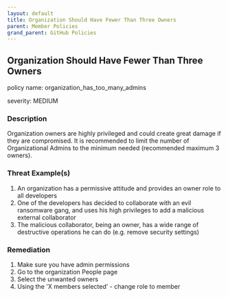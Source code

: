 ```yaml
---
layout: default
title: Organization Should Have Fewer Than Three Owners
parent: Member Policies
grand_parent: GitHub Policies
---
```



## Organization Should Have Fewer Than Three Owners
policy name: organization_has_too_many_admins

severity: MEDIUM

### Description
Organization owners are highly privileged and could create great damage if they are compromised. It is recommended to limit the number of Organizational Admins to the minimum needed (recommended maximum 3 owners).

### Threat Example(s)
1. An organization has a permissive attitude and provides an owner role to all developers
2. One of the developers has decided to collaborate with an evil ransomware gang, and uses his high privileges to add a malicious external collaborator
3. The malicious collaborator, being an owner, has a wide range of destructive operations he can do (e.g. remove security settings)



### Remediation
1. Make sure you have admin permissions
2. Go to the organization People page
3. Select the unwanted owners
4. Using the 'X members selected' - change role to member



